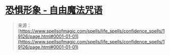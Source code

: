 <!--yml

category: 未分类

date: 2024-06-12 19:00:50

-->

# [恐惧形象 - 自由魔法咒语](https://www.spellsofmagic.com/spells/life_spells/confidence_spells/19126/page.html#0001-01-01)

> 来源：[https://www.spellsofmagic.com/spells/life_spells/confidence_spells/19126/page.html#0001-01-01](https://www.spellsofmagic.com/spells/life_spells/confidence_spells/19126/page.html#0001-01-01)
